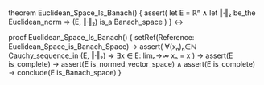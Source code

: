 theorem Euclidean_Space_Is_Banach() {
  assert(
    let E = ℝⁿ ∧
    let ‖·‖₂ be_the Euclidean_norm ⇒
    (E, ‖·‖₂) is_a Banach_space
  )
} ↔

proof Euclidean_Space_Is_Banach() {
  setRef(Reference: Euclidean_Space_is_Banach_Space) →
  assert(
    ∀(xₙ)ₙ∈ℕ Cauchy_sequence_in (E, ‖·‖₂) ⇒
    ∃x ∈ E: limₙ→∞ xₙ = x
  ) →
  assert(E is_complete) →
  assert(E is_normed_vector_space) ∧
  assert(E is_complete) →
  conclude(E is_Banach_space)
}